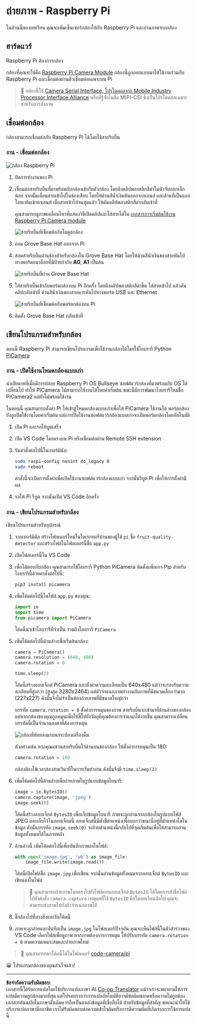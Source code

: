 <!--
CO_OP_TRANSLATOR_METADATA:
{
  "original_hash": "c677667095f6133eee418c7e53615d05",
  "translation_date": "2025-08-27T20:13:13+00:00",
  "source_file": "4-manufacturing/lessons/2-check-fruit-from-device/pi-camera.md",
  "language_code": "th"
}
-->
# ถ่ายภาพ - Raspberry Pi

ในส่วนนี้ของบทเรียน คุณจะเพิ่มเซ็นเซอร์กล้องให้กับ Raspberry Pi และอ่านภาพจากกล้อง

## ฮาร์ดแวร์

Raspberry Pi ต้องการกล้อง

กล้องที่คุณจะใช้คือ [Raspberry Pi Camera Module](https://www.raspberrypi.org/products/camera-module-v2/) กล้องนี้ถูกออกแบบมาให้ใช้งานร่วมกับ Raspberry Pi และเชื่อมต่อผ่านตัวเชื่อมต่อเฉพาะบน Pi

> 💁 กล้องนี้ใช้ [Camera Serial Interface, โปรโตคอลจาก Mobile Industry Processor Interface Alliance](https://wikipedia.org/wiki/Camera_Serial_Interface) หรือที่รู้จักในชื่อ MIPI-CSI ซึ่งเป็นโปรโตคอลเฉพาะสำหรับการส่งภาพ

## เชื่อมต่อกล้อง

กล้องสามารถเชื่อมต่อกับ Raspberry Pi ได้โดยใช้สายริบบิ้น

### งาน - เชื่อมต่อกล้อง

![กล้อง Raspberry Pi](../../../../../translated_images/pi-camera-module.4278753c31bd6e757aa2b858be97d72049f71616278cefe4fb5abb485b40a078.th.png)

1. ปิดการทำงานของ Pi

1. เชื่อมต่อสายริบบิ้นที่มาพร้อมกับกล้องเข้ากับตัวกล้อง โดยดึงคลิปพลาสติกสีดำในตัวจับออกเล็กน้อย จากนั้นเลื่อนสายเข้าไปในช่องเสียบ โดยให้ด้านสีน้ำเงินหันออกจากเลนส์ และด้านที่เป็นแถบโลหะหันเข้าหาเลนส์ เมื่อสายเข้าไปจนสุดแล้ว ให้ดันคลิปพลาสติกสีดำกลับเข้าที่

    คุณสามารถดูภาพเคลื่อนไหวที่แสดงวิธีเปิดคลิปและใส่สายได้ใน [เอกสารการเริ่มต้นใช้งาน Raspberry Pi Camera module](https://projects.raspberrypi.org/en/projects/getting-started-with-picamera/2)

    ![สายริบบิ้นที่เชื่อมต่อกับโมดูลกล้อง](../../../../../translated_images/pi-camera-ribbon-cable.0bf82acd251611c21ac616f082849413e2b322a261d0e4f8fec344248083b07e.th.png)

1. ถอด Grove Base Hat ออกจาก Pi

1. สอดสายริบบิ้นผ่านช่องสำหรับกล้องใน Grove Base Hat โดยให้ด้านสีน้ำเงินของสายหันไปทางพอร์ตอนาล็อกที่มีป้ายกำกับ **A0**, **A1** เป็นต้น

    ![สายริบบิ้นที่ผ่าน Grove Base Hat](../../../../../translated_images/grove-base-hat-ribbon-cable.501fed202fcf73b11b2b68f6d246189f7d15d3e4423c572ddee79d77b4632b47.th.png)

1. ใส่สายริบบิ้นเข้ากับพอร์ตกล้องบน Pi อีกครั้ง โดยดึงคลิปพลาสติกสีดำขึ้น ใส่สายเข้าไป แล้วดันคลิปกลับเข้าที่ ด้านสีน้ำเงินของสายควรหันไปทางพอร์ต USB และ Ethernet

    ![สายริบบิ้นที่เชื่อมต่อกับพอร์ตกล้องบน Pi](../../../../../translated_images/pi-camera-socket-ribbon-cable.a18309920b11800911082ed7aa6fb28e6d9be3a022e4079ff990016cae3fca10.th.png)

1. ติดตั้ง Grove Base Hat กลับเข้าที่

## เขียนโปรแกรมสำหรับกล้อง

ตอนนี้ Raspberry Pi สามารถเขียนโปรแกรมเพื่อใช้งานกล้องได้โดยใช้ไลบรารี Python [PiCamera](https://pypi.org/project/picamera/)

### งาน - เปิดใช้งานโหมดกล้องแบบเก่า

น่าเสียดายที่เมื่อมีการปล่อย Raspberry Pi OS Bullseye ซอฟต์แวร์กล้องที่มาพร้อมกับ OS ได้เปลี่ยนไป ทำให้ PiCamera ไม่สามารถใช้งานได้โดยค่าเริ่มต้น ขณะนี้มีการพัฒนาไลบรารีใหม่ชื่อ PiCamera2 แต่ยังไม่พร้อมใช้งาน

ในตอนนี้ คุณสามารถตั้งค่า Pi ให้เข้าสู่โหมดกล้องแบบเก่าเพื่อให้ PiCamera ใช้งานได้ พอร์ตกล้องยังถูกปิดใช้งานโดยค่าเริ่มต้น แต่การเปิดใช้งานซอฟต์แวร์กล้องแบบเก่าจะเปิดพอร์ตกล้องโดยอัตโนมัติ

1. เปิด Pi และรอให้บูตเสร็จ

1. เปิด VS Code โดยตรงบน Pi หรือเชื่อมต่อผ่าน Remote SSH extension

1. รันคำสั่งต่อไปนี้ในเทอร์มินัล:

    ```sh
    sudo raspi-config nonint do_legacy 0
    sudo reboot
    ```

    คำสั่งนี้จะเปิดการตั้งค่าเพื่อเปิดใช้งานซอฟต์แวร์กล้องแบบเก่า จากนั้นรีบูต Pi เพื่อให้การตั้งค่ามีผล

1. รอให้ Pi รีบูต จากนั้นเปิด VS Code อีกครั้ง

### งาน - เขียนโปรแกรมสำหรับกล้อง

เขียนโปรแกรมสำหรับอุปกรณ์

1. จากเทอร์มินัล สร้างโฟลเดอร์ใหม่ในไดเรกทอรีบ้านของผู้ใช้ `pi` ชื่อ `fruit-quality-detector` และสร้างไฟล์ในโฟลเดอร์นี้ชื่อ `app.py`

1. เปิดโฟลเดอร์นี้ใน VS Code

1. เพื่อโต้ตอบกับกล้อง คุณสามารถใช้ไลบรารี Python PiCamera ติดตั้งแพ็กเกจ Pip สำหรับไลบรารีนี้ด้วยคำสั่งต่อไปนี้:

    ```sh
    pip3 install picamera
    ```

1. เพิ่มโค้ดต่อไปนี้ในไฟล์ `app.py` ของคุณ:

    ```python
    import io
    import time
    from picamera import PiCamera
    ```

    โค้ดนี้นำเข้าไลบรารีที่จำเป็น รวมถึงไลบรารี `PiCamera`

1. เพิ่มโค้ดต่อไปนี้ด้านล่างเพื่อเริ่มต้นกล้อง:

    ```python
    camera = PiCamera()
    camera.resolution = (640, 480)
    camera.rotation = 0
    
    time.sleep(2)
    ```

    โค้ดนี้สร้างออบเจ็กต์ PiCamera และตั้งค่าความละเอียดเป็น 640x480 แม้ว่าจะรองรับความละเอียดที่สูงกว่า (สูงสุด 3280x2464) แต่ตัวจำแนกภาพทำงานกับภาพที่มีขนาดเล็กกว่ามาก (227x227) ดังนั้นจึงไม่จำเป็นต้องถ่ายภาพที่มีขนาดใหญ่กว่า

    บรรทัด `camera.rotation = 0` ตั้งค่าการหมุนของภาพ สายริบบิ้นจะเข้ามาที่ด้านล่างของกล้อง แต่หากกล้องของคุณถูกหมุนเพื่อให้ชี้ไปยังวัตถุที่คุณต้องการจำแนกได้ง่ายขึ้น คุณสามารถเปลี่ยนบรรทัดนี้เป็นจำนวนองศาที่ต้องการหมุน

    ![กล้องที่ห้อยลงมาบนกระป๋องเครื่องดื่ม](../../../../../translated_images/pi-camera-upside-down.5376961ba31459883362124152ad6b823d5ac5fc14e85f317e22903bd681c2b6.th.png)

    ตัวอย่างเช่น หากคุณแขวนสายริบบิ้นไว้ด้านบนของกล้อง ให้ตั้งค่าการหมุนเป็น 180:

    ```python
    camera.rotation = 180
    ```

    กล้องต้องใช้เวลาสองสามวินาทีในการเริ่มทำงาน ดังนั้นจึงมี `time.sleep(2)`

1. เพิ่มโค้ดต่อไปนี้ด้านล่างเพื่อถ่ายภาพในรูปแบบข้อมูลไบนารี:

    ```python
    image = io.BytesIO()
    camera.capture(image, 'jpeg')
    image.seek(0)
    ```

    โค้ดนี้สร้างออบเจ็กต์ `BytesIO` เพื่อเก็บข้อมูลไบนารี ภาพจะถูกอ่านจากกล้องในรูปแบบไฟล์ JPEG และเก็บไว้ในออบเจ็กต์นี้ ออบเจ็กต์นี้มีตัวชี้ตำแหน่งเพื่อบอกว่าขณะนี้อยู่ที่ตำแหน่งใดในข้อมูล ดังนั้นบรรทัด `image.seek(0)` จะย้ายตำแหน่งนี้กลับไปที่จุดเริ่มต้นเพื่อให้สามารถอ่านข้อมูลทั้งหมดได้ในภายหลัง

1. ด้านล่างนี้ เพิ่มโค้ดต่อไปนี้เพื่อบันทึกภาพลงในไฟล์:

    ```python
    with open('image.jpg', 'wb') as image_file:
        image_file.write(image.read())
    ```

    โค้ดนี้เปิดไฟล์ชื่อ `image.jpg` เพื่อเขียน จากนั้นอ่านข้อมูลทั้งหมดจากออบเจ็กต์ `BytesIO` และเขียนลงในไฟล์

    > 💁 คุณสามารถถ่ายภาพโดยตรงไปยังไฟล์แทนออบเจ็กต์ `BytesIO` ได้โดยการส่งชื่อไฟล์ไปยังคำสั่ง `camera.capture` เหตุผลที่ใช้ `BytesIO` คือในบทเรียนถัดไป คุณจะสามารถส่งภาพไปยังตัวจำแนกภาพได้

1. ชี้กล้องไปที่บางสิ่งและรันโค้ดนี้

1. ภาพจะถูกถ่ายและบันทึกเป็น `image.jpg` ในโฟลเดอร์ปัจจุบัน คุณจะเห็นไฟล์นี้ในตัวสำรวจของ VS Code เลือกไฟล์เพื่อดูภาพ หากภาพต้องการการหมุน ให้ปรับบรรทัด `camera.rotation = 0` ตามความเหมาะสมและถ่ายภาพใหม่

> 💁 คุณสามารถหาโค้ดนี้ได้ในโฟลเดอร์ [code-camera/pi](../../../../../4-manufacturing/lessons/2-check-fruit-from-device/code-camera/pi)

😀 โปรแกรมกล้องของคุณสำเร็จแล้ว!

---

**ข้อจำกัดความรับผิดชอบ**:  
เอกสารนี้ได้รับการแปลโดยใช้บริการแปลภาษา AI [Co-op Translator](https://github.com/Azure/co-op-translator) แม้ว่าเราจะพยายามให้การแปลมีความถูกต้องมากที่สุด แต่โปรดทราบว่าการแปลอัตโนมัติอาจมีข้อผิดพลาดหรือความไม่ถูกต้อง เอกสารต้นฉบับในภาษาดั้งเดิมควรถือเป็นแหล่งข้อมูลที่เชื่อถือได้ สำหรับข้อมูลที่สำคัญ ขอแนะนำให้ใช้บริการแปลภาษามืออาชีพ เราไม่รับผิดชอบต่อความเข้าใจผิดหรือการตีความผิดที่เกิดจากการใช้การแปลนี้